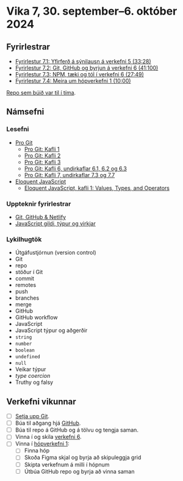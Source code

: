 # Vika 7, 30. september–6. október 2024

## Fyrirlestrar

- [Fyrirlestur 7.1: Yfirferð á sýnilausn á verkefni 5 (33:28)](https://youtu.be/qIrvLW1ljdE)
- [Fyrirlestur 7.2: Git, GitHub og byrjun á verkefni 6 (41:100)](https://youtu.be/zdMZj1DR9HQ)
- [Fyrirlestur 7.3: NPM, tæki og tól í verkefni 6 (27:49)](https://youtu.be/weEtTdTH-lc)
- [Fyrirlestur 7.4: Meira um hópverkefni 1 (10:00)](https://youtu.be/dRSRm8qxhLQ)

[Repo sem búið var til í tíma](https://github.com/osk/vef1-2024-v6).

## Námsefni

### Lesefni

- [Pro Git](https://git-scm.com/book/en/v2)
  - [Pro Git: Kafli 1](https://git-scm.com/book/en/v2/Getting-Started-About-Version-Control)
  - [Pro Git: Kafli 2](https://git-scm.com/book/en/v2/Git-Basics-Getting-a-Git-Repository)
  - [Pro Git: Kafli 3](https://git-scm.com/book/en/v2/Git-Branching-Branches-in-a-Nutshell)
  - [Pro Git: Kafli 6, undirkaflar 6.1, 6.2 og 6.3](https://git-scm.com/book/en/v2/GitHub-Account-Setup-and-Configuration)
  - [Pro Git: Kafli 7, undirkaflar 7.3 og 7.7](https://git-scm.com/book/en/v2/Git-Tools-Stashing-and-Cleaning)
- [Eloquent JavaScript](https://eloquentjavascript.net/)
  - [Eloquent JavaScript, kafli 1: Values, Types, and Operators](https://eloquentjavascript.net/01_values.html)

### Uppteknir fyrirlestrar

- [Git, GitHub & Netlify](../namsefni/22.git/)
- [JavaScript gildi, týpur og virkjar](../namsefni/23.js-gildi-typur-virkjar/)

### Lykilhugtök

- Útgáfustjórnun (version control)
- Git
- repo
- stöður í Git
- commit
- remotes
- push
- branches
- merge
- GitHub
- GitHub workflow
- JavaScript
- JavaScript týpur og aðgerðir
- `string`
- `number`
- `boolean`
- `undefined`
- `null`
- Veikar týpur
- _type coercion_
- Truthy og falsy

## Verkefni vikunnar

- [ ] [Setja upp Git](https://git-scm.com/download/).
- [ ] Búa til aðgang hjá [GitHub](https://github.com/).
- [ ] Búa til repo á GitHub og á tölvu og tengja saman.
- [ ] Vinna í og skila [verkefni 6](https://github.com/vefforritun/vef1-2024-v6).
- [ ] Vinna í [hópverkefni 1](https://github.com/vefforritun/vef1-2024-h1):
  - [ ] Finna hóp
  - [ ] Skoða Figma skjal og byrja að skipuleggja grid
  - [ ] Skipta verkefnum á milli í hópnum
  - [ ] Útbúa GitHub repo og byrja að vinna saman
